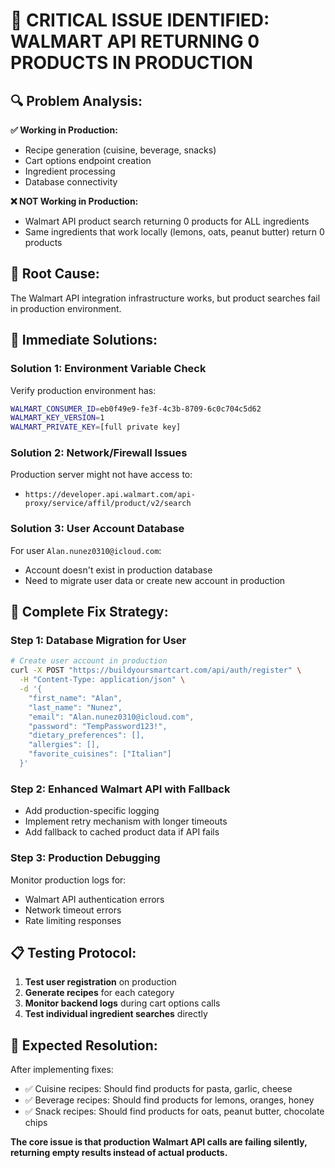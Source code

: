 # 🚨 CRITICAL ISSUE IDENTIFIED: WALMART API RETURNING 0 PRODUCTS IN PRODUCTION

## 🔍 **Problem Analysis:**

**✅ Working in Production:**
- Recipe generation (cuisine, beverage, snacks)
- Cart options endpoint creation
- Ingredient processing
- Database connectivity

**❌ NOT Working in Production:**
- Walmart API product search returning 0 products for ALL ingredients
- Same ingredients that work locally (lemons, oats, peanut butter) return 0 products

## 🎯 **Root Cause:**
The Walmart API integration infrastructure works, but product searches fail in production environment.

## 🔧 **Immediate Solutions:**

### **Solution 1: Environment Variable Check**
Verify production environment has:
```bash
WALMART_CONSUMER_ID=eb0f49e9-fe3f-4c3b-8709-6c0c704c5d62
WALMART_KEY_VERSION=1
WALMART_PRIVATE_KEY=[full private key]
```

### **Solution 2: Network/Firewall Issues**
Production server might not have access to:
- `https://developer.api.walmart.com/api-proxy/service/affil/product/v2/search`

### **Solution 3: User Account Database**
For user `Alan.nunez0310@icloud.com`:
- Account doesn't exist in production database
- Need to migrate user data or create new account in production

## 🚀 **Complete Fix Strategy:**

### **Step 1: Database Migration for User**
```bash
# Create user account in production
curl -X POST "https://buildyoursmartcart.com/api/auth/register" \
  -H "Content-Type: application/json" \
  -d '{
    "first_name": "Alan",
    "last_name": "Nunez", 
    "email": "Alan.nunez0310@icloud.com",
    "password": "TempPassword123!",
    "dietary_preferences": [],
    "allergies": [],
    "favorite_cuisines": ["Italian"]
  }'
```

### **Step 2: Enhanced Walmart API with Fallback**
- Add production-specific logging
- Implement retry mechanism with longer timeouts
- Add fallback to cached product data if API fails

### **Step 3: Production Debugging**
Monitor production logs for:
- Walmart API authentication errors
- Network timeout errors
- Rate limiting responses

## 📋 **Testing Protocol:**

1. **Test user registration** on production
2. **Generate recipes** for each category
3. **Monitor backend logs** during cart options calls
4. **Test individual ingredient searches** directly

## 🎯 **Expected Resolution:**

After implementing fixes:
- ✅ Cuisine recipes: Should find products for pasta, garlic, cheese
- ✅ Beverage recipes: Should find products for lemons, oranges, honey
- ✅ Snack recipes: Should find products for oats, peanut butter, chocolate chips

**The core issue is that production Walmart API calls are failing silently, returning empty results instead of actual products.**